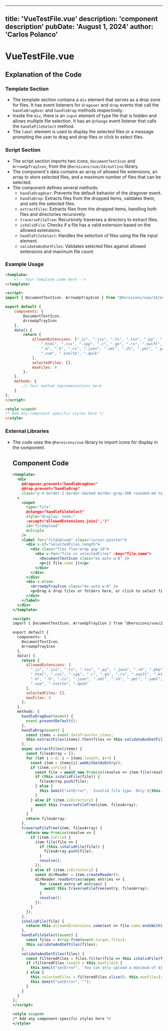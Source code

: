 ---
  title: 'VueTestFile.vue'
  description: 'component description'
  pubDate: 'August 1, 2024'
  author: 'Carlos Polanco'
  ---
  
  
  
  # VueTestFile.vue
  ## Explanation of the Code

### Template Section
- The template section contains a `div` element that serves as a drop zone for files. It has event listeners for `dragover` and `drop` events that call the `handleDragOver` and `handleDrop` methods respectively.
- Inside the `div`, there is an `input` element of type file that is hidden and allows multiple file selection. It has an `@change` event listener that calls the `handleFileSelect` method.
- The `label` element is used to display the selected files or a message prompting the user to drag and drop files or click to select files.

### Script Section
- The script section imports two icons, `DocumentTextIcon` and `ArrowUpTrayIcon`, from the `@heroicons/vue/24/outline` library.
- The component's data contains an array of allowed file extensions, an array to store selected files, and a maximum number of files that can be selected.
- The component defines several methods:
  - `handleDragOver`: Prevents the default behavior of the dragover event.
  - `handleDrop`: Extracts files from the dropped items, validates them, and sets the selected files.
  - `extractFiles`: Extracts files from the dropped items, handling both files and directories recursively.
  - `traverseFileTree`: Recursively traverses a directory to extract files.
  - `isValidFile`: Checks if a file has a valid extension based on the allowed extensions.
  - `handleFileSelect`: Handles the selection of files using the file input element.
  - `validateAndSetFiles`: Validates selected files against allowed extensions and maximum file count.

### Example Usage
```html
<template>
    <!-- Your template code here -->
</template>

<script>
import { DocumentTextIcon, ArrowUpTrayIcon } from "@heroicons/vue/24/outline";

export default {
    components: {
        DocumentTextIcon,
        ArrowUpTrayIcon
    },
    data() {
        return {
            allowedExtensions: [".js", ".jsx", ".ts", ".tsx", ".py", ".java", ".rb", ".php",
                ".html", ".css", ".cpp", ".c", ".go", ".rs", ".swift", ".kt",
                ".m", ".h", ".cs", ".json", ".xml", ".sh", ".yml", ".yaml",
                ".vue", ".svelte", ".qwik"
            ],
            selectedFiles: [],
            maxFiles: 4
        };
    },
    methods: {
        // Your method implementations here
    }
};
</script>

<style scoped>
/* Add any component-specific styles here */
</style>
```

### External Libraries
- The code uses the `@heroicons/vue` library to import icons for display in the component.
  
  ## Component Code
  ```jsx
  <template>
    <div
      @dragover.prevent="handleDragOver"
      @drop.prevent="handleDrop"
      class="p-4 border-2 border-dashed border-gray-300 rounded-md text-center cursor-pointer mb-4 h-96 w-96 flex overflow-y-scroll items-center justify-center"
    >
      <input
        type="file"
        @change="handleFileSelect"
        style="display: none;"
        :accept="allowedExtensions.join(',')"
        id="fileUpload"
        multiple
      />
      <label for="fileUpload" class="cursor-pointer">
        <div v-if="selectedFiles.length">
          <div class="flex flex-wrap gap-10">
            <div v-for="file in selectedFiles" :key="file.name">
              <DocumentTextIcon class="mx-auto w-8" />
              <p>{{ file.name }}</p>
            </div>
          </div>
        </div>
        <div v-else>
          <ArrowUpTrayIcon class="mx-auto w-8" />
          <p>Drag & drop files or folders here, or click to select files</p>
        </div>
      </label>
    </div>
  </template>
  
  <script>
  import { DocumentTextIcon, ArrowUpTrayIcon } from "@heroicons/vue/24/outline";
  
  export default {
    components: {
      DocumentTextIcon,
      ArrowUpTrayIcon
    },
    data() {
      return {
        allowedExtensions: [
          ".js", ".jsx", ".ts", ".tsx", ".py", ".java", ".rb", ".php",
          ".html", ".css", ".cpp", ".c", ".go", ".rs", ".swift", ".kt",
          ".m", ".h", ".cs", ".json", ".xml", ".sh", ".yml", ".yaml",
          ".vue", ".svelte", ".qwik"
        ],
        selectedFiles: [],
        maxFiles: 4
      };
    },
    methods: {
      handleDragOver(event) {
        event.preventDefault();
      },
      handleDrop(event) {
        const items = event.dataTransfer.items;
        this.extractFiles(items).then(files => this.validateAndSetFiles(files));
      },
      async extractFiles(items) {
        const filesArray = [];
        for (let i = 0; i < items.length; i++) {
          const item = items[i].webkitGetAsEntry();
          if (item.isFile) {
            const file = await new Promise(resolve => item.file(resolve));
            if (this.isValidFile(file)) {
              filesArray.push(file);
            } else {
              this.$emit("setError", `Invalid file type. Only ${this.allowedExtensions.join(", ")} files are allowed.`);
            }
          } else if (item.isDirectory) {
            await this.traverseFileTree(item, filesArray);
          }
        }
        return filesArray;
      },
      traverseFileTree(item, filesArray) {
        return new Promise(resolve => {
          if (item.isFile) {
            item.file(file => {
              if (this.isValidFile(file)) {
                filesArray.push(file);
              }
              resolve();
            });
          } else if (item.isDirectory) {
            const dirReader = item.createReader();
            dirReader.readEntries(async entries => {
              for (const entry of entries) {
                await this.traverseFileTree(entry, filesArray);
              }
              resolve();
            });
          }
        });
      },
      isValidFile(file) {
        return this.allowedExtensions.some(ext => file.name.endsWith(ext));
      },
      handleFileSelect(event) {
        const files = Array.from(event.target.files);
        this.validateAndSetFiles(files);
      },
      validateAndSetFiles(files) {
        const filteredFiles = files.filter(file => this.isValidFile(file));
        if (filteredFiles.length > this.maxFiles) {
          this.$emit("setError", `You can only upload a maximum of ${this.maxFiles} files.`);
        } else {
          this.selectedFiles = filteredFiles.slice(0, this.maxFiles);
          this.$emit("setError", "");
        }
      }
    }
  };
  </script>
  
  <style scoped>
  /* Add any component-specific styles here */
  </style>
  ```
  
